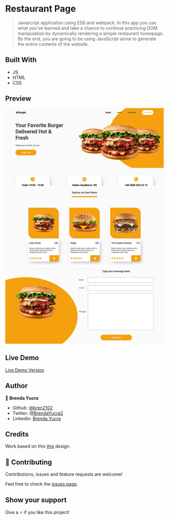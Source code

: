 # Restaurant Page

> Javascript application using ES6 and webpack. In this app you use what you’ve learned and take a chance to continue practicing DOM manipulation by dynamically rendering a simple restaurant homepage. By the end, you are going to be using JavaScript alone to generate the entire contents of the website.

## Built With

- JS
- HTML
- CSS

## Preview

![Home](./src/assets/homescreen.JPG)
![Menu](./src/assets/menuscreen.JPG)
![Menu](./src/assets/contactscreen.JPG)

## Live Demo

[Live Demo Version](https://raw.githack.com/bren2102/Restaurant-page/feature/dist/index.html)

## Author

👤 **Brenda Yucra**

- Github: [@bren2102](https://github.com/bren2102) 
- Twitter: [@BrendaYucra2](https://twitter.com/BrendaYucra)
- Linkedin: [Brenda Yucra](https://www.linkedin.com/in/brenda-yucra-51980681/)

## Credits

Work based on this [this](https://www.behance.net/gallery/96647171/Foodie-Landing-Page?tracking_source=search_projects_recommended%7Crestaurant%20page) design.

## 🤝 Contributing

Contributions, issues and feature requests are welcome!

Feel free to check the [issues page](issues/).

## Show your support

Give a ⭐️ if you like this project!
